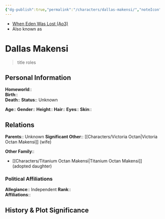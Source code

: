 ```yaml
---
{"dg-publish":true,"permalink":"/characters/dallas-makensi/","noteIcon":"saber1"}
---
```


- [When Eden Was Lost (Ao3)](https://archiveofourown.org/works/19334440)
- Also known as
# Dallas Makensi
>title roles

## Personal Information

**Homeworld**::  
**Birth**::  
**Death**:: 
**Status**::  Unknown

**Age**:: 
**Gender**:: 
**Height**:: 
**Hair**:: 
**Eyes**:: 
**Skin**:: 

## Relations

**Parents**::  Unknown
**Significant Other**::  [[Characters/Victoria Octan\|Victoria Octan Makensi]] (wife)

**Other Family**::
- [[Characters/Titanium Octan Makensi\|Titanium Octan Makensi]] (adopted daughter)

### Political Affiliations

**Allegiance**::  Independent
**Rank**::  
**Affiliations**::  

## History & Plot Significance

